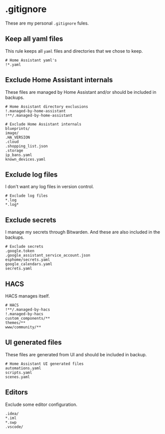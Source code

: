 # .gitignore

These are my personal `.gitignore` fules.

## Keep all yaml files

This rule keeps all `yaml` files and directories that we chose to keep.

```gitignore
# Home Assistant yaml's
!*.yaml
```

## Exclude Home Assistant internals

These files are managed by Home Assistant and/or should be included in backups.

```gitignore
# Home Assistant directory exclusions
!.managed-by-home-assistant
!**/.managed-by-home-assistant

# Exclude Home Assistant internals
blueprints/
image/
.HA_VERSION
.cloud
.shopping_list.json
.storage
ip_bans.yaml
known_devices.yaml
```

## Exclude log files

I don't want any log files in version control.

```gitignore
# Exclude log files
*.log
*.log*
```

## Exclude secrets 

I manage my secrets through Bitwarden. And these are also included in the backups.

```gitignore
# Exclude secrets
.google.token
.google_assistant_service_account.json
esphome/secrets.yaml
google_calendars.yaml
secrets.yaml
```

## HACS

HACS manages itself.

```gitignore
# HACS
!**/.managed-by-hacs
!.managed-by-hacs
custom_components/**
themes/**
www/community/**
```

## UI generated files

These files are generated from UI and should be included in backup.

```gitignore
# Home Assistant UI generated files
automations.yaml
scripts.yaml
scenes.yaml
```

## Editors

Exclude some editor configuration.

```gitignore
.idea/
*.iml
*.swp
.vscode/
```
